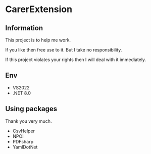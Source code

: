 # CarerExtension

## Information

This project is to help me work.

If you like then free use to it.
But I take no responsibility.

If this project violates your rights then I will deal with it immediately.

## Env

- VS2022
- .NET 8.0

## Using packages

Thank you very much.

- CsvHelper
- NPOI
- PDFsharp
- YamlDotNet

